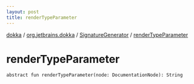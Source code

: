 ```yaml
---
layout: post
title: renderTypeParameter
---
```

[dokka](../../index.md) / [org.jetbrains.dokka](../index.md) / [SignatureGenerator](index.md) / [renderTypeParameter](renderTypeParameter.md)

# renderTypeParameter

```
abstract fun renderTypeParameter(node: DocumentationNode): String
```
